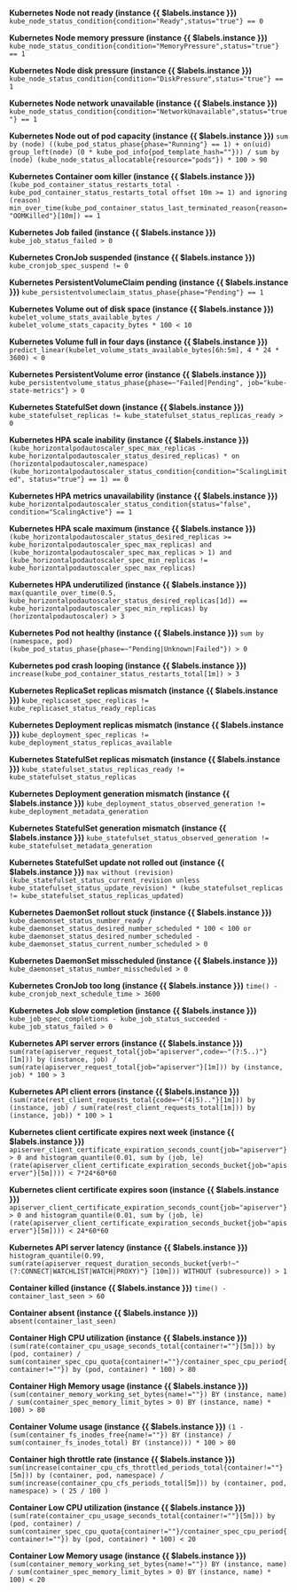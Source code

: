 **Kubernetes Node not ready (instance {{ $labels.instance }})**
`kube_node_status_condition{condition="Ready",status="true"} == 0`

**Kubernetes Node memory pressure (instance {{ $labels.instance }})**
`kube_node_status_condition{condition="MemoryPressure",status="true"} == 1`

**Kubernetes Node disk pressure (instance {{ $labels.instance }})**
`kube_node_status_condition{condition="DiskPressure",status="true"} == 1`

**Kubernetes Node network unavailable (instance {{ $labels.instance }})**
`kube_node_status_condition{condition="NetworkUnavailable",status="true"} == 1`

**Kubernetes Node out of pod capacity (instance {{ $labels.instance }})**
`sum by (node) ((kube_pod_status_phase{phase="Running"} == 1) + on(uid) group_left(node) (0 * kube_pod_info{pod_template_hash=""})) / sum by (node) (kube_node_status_allocatable{resource="pods"}) * 100 > 90`

**Kubernetes Container oom killer (instance {{ $labels.instance }})**
`(kube_pod_container_status_restarts_total - kube_pod_container_status_restarts_total offset 10m >= 1) and ignoring (reason) min_over_time(kube_pod_container_status_last_terminated_reason{reason="OOMKilled"}[10m]) == 1`

**Kubernetes Job failed (instance {{ $labels.instance }})**
`kube_job_status_failed > 0`

**Kubernetes CronJob suspended (instance {{ $labels.instance }})**
`kube_cronjob_spec_suspend != 0`

**Kubernetes PersistentVolumeClaim pending (instance {{ $labels.instance }})**
`kube_persistentvolumeclaim_status_phase{phase="Pending"} == 1`

**Kubernetes Volume out of disk space (instance {{ $labels.instance }})**
`kubelet_volume_stats_available_bytes / kubelet_volume_stats_capacity_bytes * 100 < 10`

**Kubernetes Volume full in four days (instance {{ $labels.instance }})**
`predict_linear(kubelet_volume_stats_available_bytes[6h:5m], 4 * 24 * 3600) < 0`

**Kubernetes PersistentVolume error (instance {{ $labels.instance }})**
`kube_persistentvolume_status_phase{phase=~"Failed|Pending", job="kube-state-metrics"} > 0`

**Kubernetes StatefulSet down (instance {{ $labels.instance }})**
`kube_statefulset_replicas != kube_statefulset_status_replicas_ready > 0`

**Kubernetes HPA scale inability (instance {{ $labels.instance }})**
`(kube_horizontalpodautoscaler_spec_max_replicas - kube_horizontalpodautoscaler_status_desired_replicas) * on (horizontalpodautoscaler,namespace) (kube_horizontalpodautoscaler_status_condition{condition="ScalingLimited", status="true"} == 1) == 0`

**Kubernetes HPA metrics unavailability (instance {{ $labels.instance }})**
`kube_horizontalpodautoscaler_status_condition{status="false", condition="ScalingActive"} == 1`

**Kubernetes HPA scale maximum (instance {{ $labels.instance }})**
`(kube_horizontalpodautoscaler_status_desired_replicas >= kube_horizontalpodautoscaler_spec_max_replicas) and (kube_horizontalpodautoscaler_spec_max_replicas > 1) and (kube_horizontalpodautoscaler_spec_min_replicas != kube_horizontalpodautoscaler_spec_max_replicas)`

**Kubernetes HPA underutilized (instance {{ $labels.instance }})**
`max(quantile_over_time(0.5, kube_horizontalpodautoscaler_status_desired_replicas[1d]) == kube_horizontalpodautoscaler_spec_min_replicas) by (horizontalpodautoscaler) > 3`

**Kubernetes Pod not healthy (instance {{ $labels.instance }})**
`sum by (namespace, pod) (kube_pod_status_phase{phase=~"Pending|Unknown|Failed"}) > 0`

**Kubernetes pod crash looping (instance {{ $labels.instance }})**
`increase(kube_pod_container_status_restarts_total[1m]) > 3`

**Kubernetes ReplicaSet replicas mismatch (instance {{ $labels.instance }})**
`kube_replicaset_spec_replicas != kube_replicaset_status_ready_replicas`

**Kubernetes Deployment replicas mismatch (instance {{ $labels.instance }})**
`kube_deployment_spec_replicas != kube_deployment_status_replicas_available`

**Kubernetes StatefulSet replicas mismatch (instance {{ $labels.instance }})**
`kube_statefulset_status_replicas_ready != kube_statefulset_status_replicas`

**Kubernetes Deployment generation mismatch (instance {{ $labels.instance }})**
`kube_deployment_status_observed_generation != kube_deployment_metadata_generation`

**Kubernetes StatefulSet generation mismatch (instance {{ $labels.instance }})**
`kube_statefulset_status_observed_generation != kube_statefulset_metadata_generation`

**Kubernetes StatefulSet update not rolled out (instance {{ $labels.instance }})**
`max without (revision) (kube_statefulset_status_current_revision unless kube_statefulset_status_update_revision) * (kube_statefulset_replicas != kube_statefulset_status_replicas_updated)`

**Kubernetes DaemonSet rollout stuck (instance {{ $labels.instance }})**
`kube_daemonset_status_number_ready / kube_daemonset_status_desired_number_scheduled * 100 < 100 or kube_daemonset_status_desired_number_scheduled - kube_daemonset_status_current_number_scheduled > 0`

**Kubernetes DaemonSet misscheduled (instance {{ $labels.instance }})**
`kube_daemonset_status_number_misscheduled > 0`

**Kubernetes CronJob too long (instance {{ $labels.instance }})**
`time() - kube_cronjob_next_schedule_time > 3600`

**Kubernetes Job slow completion (instance {{ $labels.instance }})**
`kube_job_spec_completions - kube_job_status_succeeded - kube_job_status_failed > 0`

**Kubernetes API server errors (instance {{ $labels.instance }})**
`sum(rate(apiserver_request_total{job="apiserver",code=~"(?:5..)"}[1m])) by (instance, job) / sum(rate(apiserver_request_total{job="apiserver"}[1m])) by (instance, job) * 100 > 3`

**Kubernetes API client errors (instance {{ $labels.instance }})**
`(sum(rate(rest_client_requests_total{code=~"(4|5).."}[1m])) by (instance, job) / sum(rate(rest_client_requests_total[1m])) by (instance, job)) * 100 > 1`

**Kubernetes client certificate expires next week (instance {{ $labels.instance }})**
`apiserver_client_certificate_expiration_seconds_count{job="apiserver"} > 0 and histogram_quantile(0.01, sum by (job, le) (rate(apiserver_client_certificate_expiration_seconds_bucket{job="apiserver"}[5m]))) < 7*24*60*60`

**Kubernetes client certificate expires soon (instance {{ $labels.instance }})**
`apiserver_client_certificate_expiration_seconds_count{job="apiserver"} > 0 and histogram_quantile(0.01, sum by (job, le) (rate(apiserver_client_certificate_expiration_seconds_bucket{job="apiserver"}[5m]))) < 24*60*60`

**Kubernetes API server latency (instance {{ $labels.instance }})**
`histogram_quantile(0.99, sum(rate(apiserver_request_duration_seconds_bucket{verb!~"(?:CONNECT|WATCHLIST|WATCH|PROXY)"} [10m])) WITHOUT (subresource)) > 1`

**Container killed (instance {{ $labels.instance }})**
`time() - container_last_seen > 60`

**Container absent (instance {{ $labels.instance }})**
`absent(container_last_seen)`

**Container High CPU utilization (instance {{ $labels.instance }})**
`(sum(rate(container_cpu_usage_seconds_total{container!=""}[5m])) by (pod, container) / sum(container_spec_cpu_quota{container!=""}/container_spec_cpu_period{container!=""}) by (pod, container) * 100) > 80`

**Container High Memory usage (instance {{ $labels.instance }})**
`(sum(container_memory_working_set_bytes{name!=""}) BY (instance, name) / sum(container_spec_memory_limit_bytes > 0) BY (instance, name) * 100) > 80`

**Container Volume usage (instance {{ $labels.instance }})**
`(1 - (sum(container_fs_inodes_free{name!=""}) BY (instance) / sum(container_fs_inodes_total) BY (instance))) * 100 > 80`

**Container high throttle rate (instance {{ $labels.instance }})**
`sum(increase(container_cpu_cfs_throttled_periods_total{container!=""}[5m])) by (container, pod, namespace) / sum(increase(container_cpu_cfs_periods_total[5m])) by (container, pod, namespace) > ( 25 / 100 )`

**Container Low CPU utilization (instance {{ $labels.instance }})**
`(sum(rate(container_cpu_usage_seconds_total{container!=""}[5m])) by (pod, container) / sum(container_spec_cpu_quota{container!=""}/container_spec_cpu_period{container!=""}) by (pod, container) * 100) < 20`

**Container Low Memory usage (instance {{ $labels.instance }})**
`(sum(container_memory_working_set_bytes{name!=""}) BY (instance, name) / sum(container_spec_memory_limit_bytes > 0) BY (instance, name) * 100) < 20`

